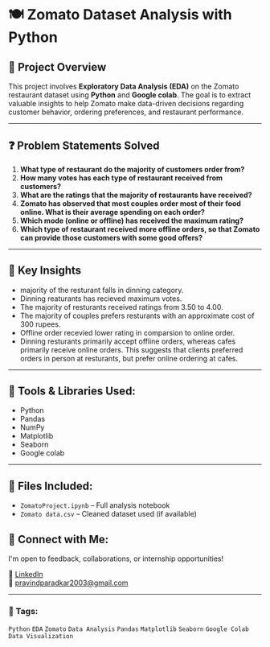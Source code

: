 # 🍽️ Zomato Dataset Analysis with Python

## 📌 Project Overview
This project involves **Exploratory Data Analysis (EDA)** on the Zomato restaurant dataset using **Python** and **Google colab**. The goal is to extract valuable insights to help Zomato make data-driven decisions regarding customer behavior, ordering preferences, and restaurant performance.

---

## ❓ Problem Statements Solved
1. **What type of restaurant do the majority of customers order from?**
2. **How many votes has each type of restaurant received from customers?**
3. **What are the ratings that the majority of restaurants have received?**
4. **Zomato has observed that most couples order most of their food online. What is their average spending on each order?**
5. **Which mode (online or offline) has received the maximum rating?**
6. **Which type of restaurant received more offline orders, so that Zomato can provide those customers with some good offers?**

---

## 🧠 Key Insights
- majority of the resturant falls in dinning category.
- Dinning reaturants has recieved maximum votes.
- The majority of resturants received ratings from 3.50 to 4.00.
- The majority of couples prefers resturants with an approximate cost of 300 rupees.
- Offline order recevied lower rating in comparsion to online order.
- Dinning resturants primarily accept offline orders, whereas cafes primarily receive online orders. This suggests that clients preferred orders in person at resturants, but prefer online ordering at cafes.

---

## 🔧 Tools & Libraries Used:
- Python
- Pandas
- NumPy
- Matplotlib
- Seaborn
- Google colab

---

## 📁 Files Included:
- `ZomatoProject.ipynb` – Full analysis notebook
- `Zomato data.csv` – Cleaned dataset used (if available)

## 🤝 Connect with Me:
I'm open to feedback, collaborations, or internship opportunities!

🔗 [LinkedIn](https://www.linkedin.com/in/pravinparadkar)  
📧 pravindparadkar2003@gmail.com

---

### 📌 Tags:
`Python` `EDA` `Zomato` `Data Analysis` `Pandas` `Matplotlib` `Seaborn` `Google Colab` `Data Visualization`
